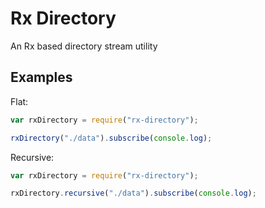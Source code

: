 Rx Directory
============
An Rx based directory stream utility

Examples
--------
Flat:
```javascript
var rxDirectory = require("rx-directory");

rxDirectory("./data").subscribe(console.log);
```

Recursive:
```javascript
var rxDirectory = require("rx-directory");

rxDirectory.recursive("./data").subscribe(console.log);
```
